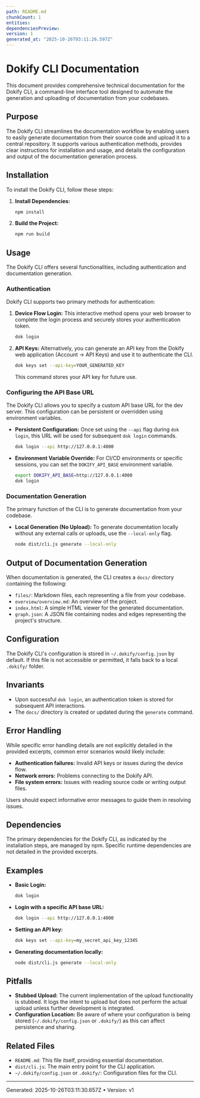 ```yaml
---
path: README.md
chunkCount: 1
entities:
dependenciesPreview:
version: 1
generated_at: "2025-10-26T03:11:26.597Z"
---
```

# Dokify CLI Documentation

This document provides comprehensive technical documentation for the Dokify CLI, a command-line interface tool designed to automate the generation and uploading of documentation from your codebases.

## Purpose

The Dokify CLI streamlines the documentation workflow by enabling users to easily generate documentation from their source code and upload it to a central repository. It supports various authentication methods, provides clear instructions for installation and usage, and details the configuration and output of the documentation generation process.

## Installation

To install the Dokify CLI, follow these steps:

1.  **Install Dependencies:**
    ```bash
    npm install
    ```
2.  **Build the Project:**
    ```bash
    npm run build
    ```

## Usage

The Dokify CLI offers several functionalities, including authentication and documentation generation.

### Authentication

Dokify CLI supports two primary methods for authentication:

1.  **Device Flow Login:**
    This interactive method opens your web browser to complete the login process and securely stores your authentication token.

    ```bash
    dok login
    ```

2.  **API Keys:**
    Alternatively, you can generate an API key from the Dokify web application (Account -> API Keys) and use it to authenticate the CLI.

    ```bash
    dok keys set --api-key=YOUR_GENERATED_KEY
    ```
    This command stores your API key for future use.

### Configuring the API Base URL

The Dokify CLI allows you to specify a custom API base URL for the dev server. This configuration can be persistent or overridden using environment variables.

*   **Persistent Configuration:** Once set using the `--api` flag during `dok login`, this URL will be used for subsequent `dok login` commands.

    ```bash
    dok login --api http://127.0.0.1:4000
    ```

*   **Environment Variable Override:** For CI/CD environments or specific sessions, you can set the `DOKIFY_API_BASE` environment variable.

    ```bash
    export DOKIFY_API_BASE=http://127.0.0.1:4000
    dok login
    ```

### Documentation Generation

The primary function of the CLI is to generate documentation from your codebase.

*   **Local Generation (No Upload):** To generate documentation locally without any external calls or uploads, use the `--local-only` flag.

    ```bash
    node dist/cli.js generate --local-only
    ```

## Output of Documentation Generation

When documentation is generated, the CLI creates a `docs/` directory containing the following:

*   `files/`: Markdown files, each representing a file from your codebase.
*   `overview/overview.md`: An overview of the project.
*   `index.html`: A simple HTML viewer for the generated documentation.
*   `graph.json`: A JSON file containing nodes and edges representing the project's structure.

## Configuration

The Dokify CLI's configuration is stored in `~/.dokify/config.json` by default. If this file is not accessible or permitted, it falls back to a local `.dokify/` folder.

## Invariants

*   Upon successful `dok login`, an authentication token is stored for subsequent API interactions.
*   The `docs/` directory is created or updated during the `generate` command.

## Error Handling

While specific error handling details are not explicitly detailed in the provided excerpts, common error scenarios would likely include:

*   **Authentication failures:** Invalid API keys or issues during the device flow.
*   **Network errors:** Problems connecting to the Dokify API.
*   **File system errors:** Issues with reading source code or writing output files.

Users should expect informative error messages to guide them in resolving issues.

## Dependencies

The primary dependencies for the Dokify CLI, as indicated by the installation steps, are managed by npm. Specific runtime dependencies are not detailed in the provided excerpts.

## Examples

*   **Basic Login:**
    ```bash
    dok login
    ```
*   **Login with a specific API base URL:**
    ```bash
    dok login --api http://127.0.0.1:4000
    ```
*   **Setting an API key:**
    ```bash
    dok keys set --api-key=my_secret_api_key_12345
    ```
*   **Generating documentation locally:**
    ```bash
    node dist/cli.js generate --local-only
    ```

## Pitfalls

*   **Stubbed Upload:** The current implementation of the upload functionality is stubbed. It logs the intent to upload but does not perform the actual upload unless further development is integrated.
*   **Configuration Location:** Be aware of where your configuration is being stored (`~/.dokify/config.json` or `.dokify/`) as this can affect persistence and sharing.

## Related Files

*   `README.md`: This file itself, providing essential documentation.
*   `dist/cli.js`: The main entry point for the CLI application.
*   `~/.dokify/config.json` or `.dokify/`: Configuration files for the CLI.

---
Generated: 2025-10-26T03:11:30.657Z  •  Version: v1
